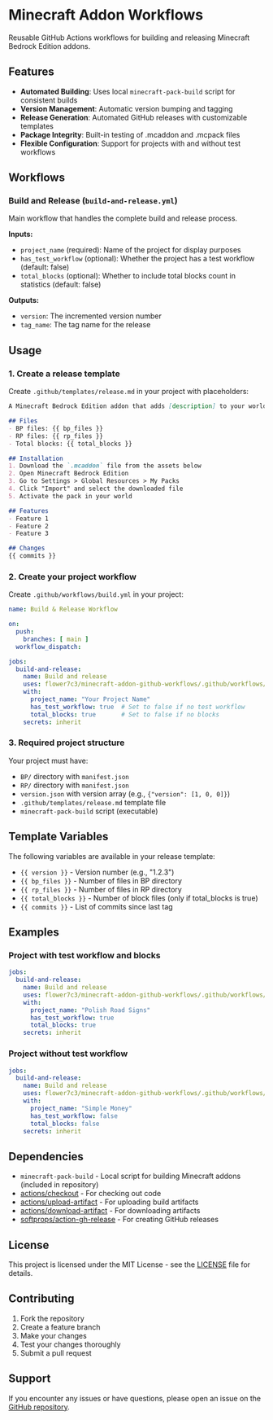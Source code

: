 # Minecraft Addon Workflows

Reusable GitHub Actions workflows for building and releasing Minecraft Bedrock Edition addons.

## Features

- **Automated Building**: Uses local `minecraft-pack-build` script for consistent builds
- **Version Management**: Automatic version bumping and tagging
- **Release Generation**: Automated GitHub releases with customizable templates
- **Package Integrity**: Built-in testing of .mcaddon and .mcpack files
- **Flexible Configuration**: Support for projects with and without test workflows

## Workflows

### Build and Release (`build-and-release.yml`)

Main workflow that handles the complete build and release process.

**Inputs:**
- `project_name` (required): Name of the project for display purposes
- `has_test_workflow` (optional): Whether the project has a test workflow (default: false)
- `total_blocks` (optional): Whether to include total blocks count in statistics (default: false)

**Outputs:**
- `version`: The incremented version number
- `tag_name`: The tag name for the release

## Usage

### 1. Create a release template

Create `.github/templates/release.md` in your project with placeholders:

```markdown
A Minecraft Bedrock Edition addon that adds [description] to your world.

## Files
- BP files: {{ bp_files }}
- RP files: {{ rp_files }}
- Total blocks: {{ total_blocks }}

## Installation
1. Download the `.mcaddon` file from the assets below
2. Open Minecraft Bedrock Edition
3. Go to Settings > Global Resources > My Packs
4. Click "Import" and select the downloaded file
5. Activate the pack in your world

## Features
- Feature 1
- Feature 2
- Feature 3

## Changes
{{ commits }}
```

### 2. Create your project workflow

Create `.github/workflows/build.yml` in your project:

```yaml
name: Build & Release Workflow

on:
  push:
    branches: [ main ]
  workflow_dispatch:

jobs:
  build-and-release:
    name: Build and release
    uses: flower7c3/minecraft-addon-github-workflows/.github/workflows/build-and-release.yml@main
    with:
      project_name: "Your Project Name"
      has_test_workflow: true  # Set to false if no test workflow
      total_blocks: true       # Set to false if no blocks
    secrets: inherit
```

### 3. Required project structure

Your project must have:
- `BP/` directory with `manifest.json`
- `RP/` directory with `manifest.json`
- `version.json` with version array (e.g., `{"version": [1, 0, 0]}`)
- `.github/templates/release.md` template file
- `minecraft-pack-build` script (executable)

## Template Variables

The following variables are available in your release template:

- `{{ version }}` - Version number (e.g., "1.2.3")
- `{{ bp_files }}` - Number of files in BP directory
- `{{ rp_files }}` - Number of files in RP directory
- `{{ total_blocks }}` - Number of block files (only if total_blocks is true)
- `{{ commits }}` - List of commits since last tag

## Examples

### Project with test workflow and blocks
```yaml
jobs:
  build-and-release:
    name: Build and release
    uses: flower7c3/minecraft-addon-github-workflows/.github/workflows/build-and-release.yml@main
    with:
      project_name: "Polish Road Signs"
      has_test_workflow: true
      total_blocks: true
    secrets: inherit
```

### Project without test workflow
```yaml
jobs:
  build-and-release:
    name: Build and release
    uses: flower7c3/minecraft-addon-github-workflows/.github/workflows/build-and-release.yml@main
    with:
      project_name: "Simple Money"
      has_test_workflow: false
      total_blocks: false
    secrets: inherit
```

## Dependencies

- `minecraft-pack-build` - Local script for building Minecraft addons (included in repository)
- [actions/checkout](https://github.com/actions/checkout) - For checking out code
- [actions/upload-artifact](https://github.com/actions/upload-artifact) - For uploading build artifacts
- [actions/download-artifact](https://github.com/actions/download-artifact) - For downloading artifacts
- [softprops/action-gh-release](https://github.com/softprops/action-gh-release) - For creating GitHub releases

## License

This project is licensed under the MIT License - see the [LICENSE](LICENSE) file for details.

## Contributing

1. Fork the repository
2. Create a feature branch
3. Make your changes
4. Test your changes thoroughly
5. Submit a pull request

## Support

If you encounter any issues or have questions, please open an issue on the [GitHub repository](https://github.com/flower7c3/minecraft-addon-workflows).